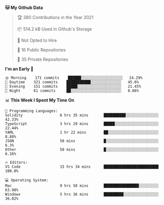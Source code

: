 <!--START_SECTION:waka-->
**🐱 My Github Data** 

> 🏆 380 Contributions in the Year 2021
 > 
> 📦 514.2 kB Used in Github's Storage 
 > 
> 🚫 Not Opted to Hire
 > 
> 📜 16 Public Repositories 
 > 
> 🔑 35 Private Repositories  
 > 
**I'm an Early 🐤** 

```text
🌞 Morning    171 commits    ██████░░░░░░░░░░░░░░░░░░░   24.29% 
🌆 Daytime    321 commits    ███████████░░░░░░░░░░░░░░   45.6% 
🌃 Evening    151 commits    █████░░░░░░░░░░░░░░░░░░░░   21.45% 
🌙 Night      61 commits     ██░░░░░░░░░░░░░░░░░░░░░░░   8.66%

```


📊 **This Week I Spent My Time On** 

```text
💬 Programming Languages: 
Solidity                 6 hrs 35 mins       ██████████░░░░░░░░░░░░░░░   42.33% 
TypeScript               3 hrs 29 mins       █████░░░░░░░░░░░░░░░░░░░░   22.44% 
YAML                     1 hr 22 mins        ██░░░░░░░░░░░░░░░░░░░░░░░   8.88% 
JSON                     58 mins             █░░░░░░░░░░░░░░░░░░░░░░░░   6.3% 
Other                    58 mins             █░░░░░░░░░░░░░░░░░░░░░░░░   6.26%

🔥 Editors: 
VS Code                  15 hrs 34 mins      █████████████████████████   100.0%

💻 Operating System: 
Mac                      9 hrs 58 mins       ████████████████░░░░░░░░░   63.98% 
Windows                  5 hrs 36 mins       █████████░░░░░░░░░░░░░░░░   36.02%

```


<!--END_SECTION:waka-->

